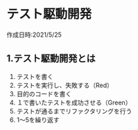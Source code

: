 # テスト駆動開発
作成日時:2021/5/25

## 1.テスト駆動開発とは
1. テストを書く
2. テストを実行し、失敗する（Red）
3. 目的のコードを書く
4. １で書いたテストを成功させる（Green）
5. テストが通るまでリファクタリングを行う
6. 1～5を繰り返す

